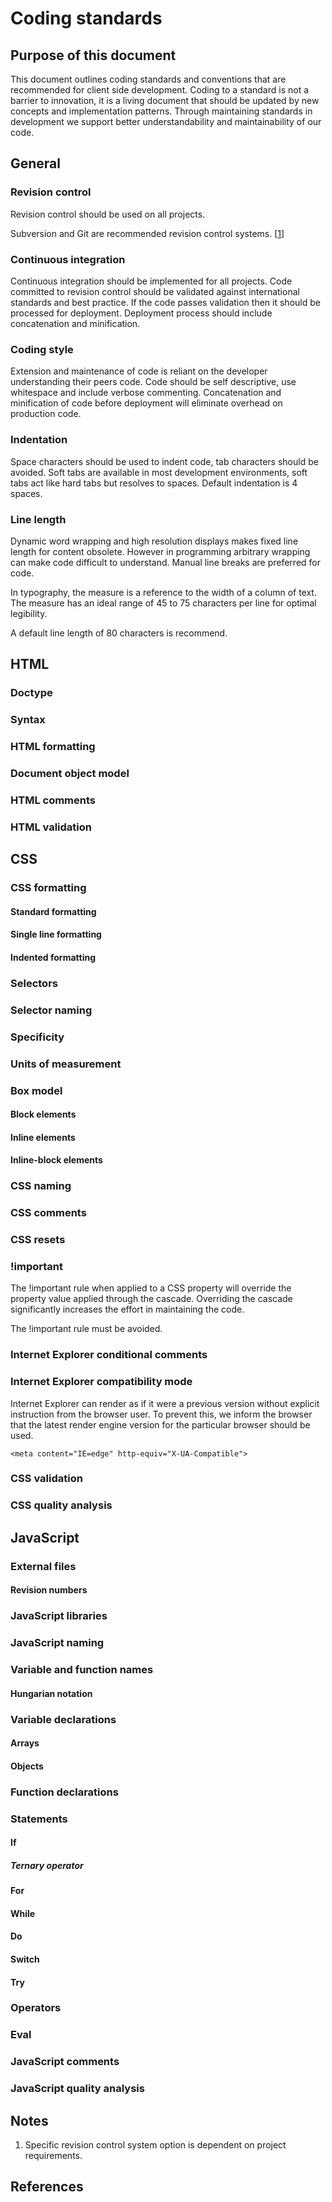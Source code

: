 # Coding standards

## Purpose of this document

This document outlines coding standards and conventions that are recommended for client side development. Coding to a standard is not a barrier to innovation, it is a living document that should be updated by new concepts and implementation patterns. Through maintaining standards in development we support better understandability and maintainability of our code.

## General

### Revision control

Revision control should be used on all projects.   

Subversion and Git are recommended revision control systems. [[1](#note-1)] 

### Continuous integration

Continuous integration should be implemented for all projects. Code committed to revision control should be validated against international standards and best practice. If the code passes validation then it should be processed for deployment. Deployment process should include concatenation and minification.

### Coding style

Extension and maintenance of code is reliant on the developer understanding their peers code. Code should be self descriptive, use whitespace and include verbose commenting. Concatenation and minification of code before deployment will eliminate overhead on production code.   

### Indentation

Space characters should be used to indent code, tab characters should be avoided. Soft tabs are available in most development environments, soft tabs act like hard tabs but resolves to spaces. Default indentation is 4 spaces.

### Line length

Dynamic word wrapping and high resolution displays makes fixed line length for content obsolete. However in programming arbitrary wrapping can make code difficult to understand. Manual line breaks are preferred for code. 

In typography, the measure is a reference to the width of a column of text. The measure has an ideal range of 45 to 75 characters per line for optimal legibility. 

A default line length of 80 characters is recommend.

## HTML

### Doctype

### Syntax

### HTML formatting

### Document object model

### HTML comments

### HTML validation

## CSS

### CSS formatting

#### Standard formatting

#### Single line formatting

#### Indented formatting

### Selectors

### Selector naming

### Specificity

### Units of measurement

### Box model

#### Block elements

#### Inline elements

#### Inline-block elements 

### CSS naming

### CSS comments

### CSS resets

### !important

The !important rule when applied to a CSS property will override the property value applied through the cascade. Overriding the cascade significantly increases the effort in maintaining the code.

The !important rule must be avoided.

### Internet Explorer conditional comments

### Internet Explorer compatibility mode

Internet Explorer can render as if it were a previous version without explicit instruction from the browser user. To prevent this, we inform the browser that the latest render engine version for the particular browser should be used. 

	<meta content="IE=edge" http-equiv="X-UA-Compatible">

### CSS validation

### CSS quality analysis

## JavaScript

### External files

#### Revision numbers

### JavaScript libraries

### JavaScript naming

### Variable and function names

#### Hungarian notation

### Variable declarations

#### Arrays

#### Objects

### Function declarations

### Statements

#### If

##### Ternary operator

#### For

#### While

#### Do

#### Switch

#### Try

### Operators

### Eval

### JavaScript comments

### JavaScript quality analysis

## Notes

1.	Specific revision control system option is dependent on project requirements.

## References
